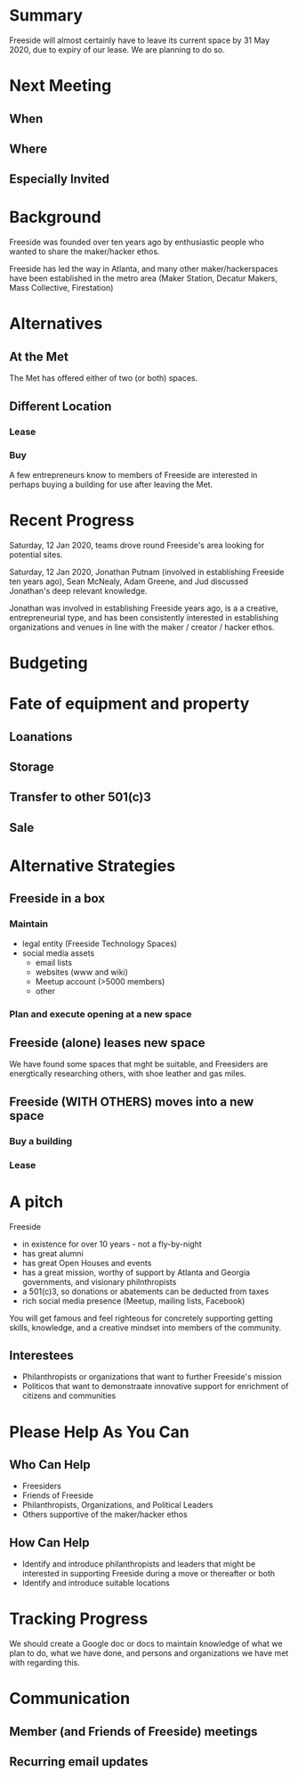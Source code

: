 # Summary
Freeside will almost certainly have to leave its current space by 31 May 2020, due to expiry of our lease. We are planning to do so.

# Next Meeting
## When
## Where
## Especially Invited

# Background
Freeside was founded over ten years ago by enthusiastic people who wanted to share the maker/hacker ethos.

Freeside has led the way in Atlanta, and many other maker/hackerspaces have been established in the metro area (Maker Station, Decatur Makers, Mass Collective, Firestation)

# Alternatives
## At the Met
The Met has offered either of two (or both) spaces.
## Different Location
### Lease
### Buy
A few entrepreneurs know to members of Freeside are interested in perhaps buying a building for use after leaving the Met. 

# Recent Progress
Saturday, 12 Jan 2020, teams drove round Freeside's area looking for potential sites.

Saturday, 12 Jan 2020, Jonathan Putnam (involved in establishing Freeside ten years ago), Sean McNealy, Adam Greene, and Jud discussed Jonathan's deep relevant knowledge.

Jonathan was involved in establishing Freeside years ago, is a a creative, entrepreneurial type, and has  been consistently interested in establishing organizations and venues in line with the maker / creator / hacker ethos.


# Budgeting

# Fate of equipment and property
## Loanations
## Storage
## Transfer to other 501(c)3
## Sale

# Alternative Strategies
## Freeside in a box
###  Maintain 
- legal entity (Freeside Technology Spaces)
- social media assets
  - email lists
  - websites (www and wiki)
  - Meetup account (>5000 members)
  - other
### Plan and execute opening at a new space

## Freeside (alone) leases new space
We have found some spaces that mght be suitable, and Freesiders are energtically researching others, with shoe leather and gas miles.

## Freeside (WITH OTHERS) moves into a new space 
### Buy a building
### Lease

# A pitch
Freeside 
- in existence for over 10 years - not a fly-by-night
- has great alumni
- has great Open Houses and events
- has a great mission, worthy of support by Atlanta and Georgia governments, and visionary philnthropists
- a 501(c)3, so donations or abatements can be deducted from taxes
- rich social media presence (Meetup, mailing lists, Facebook)

You will get famous and feel righteous for concretely supporting getting skills, knowledge, and a creative mindset into members of the community.

## Interestees
- Philanthropists or organizations that want to further Freeside's mission
- Politicos that want to demonstraate innovative support for enrichment of citizens and communities

# Please Help As You Can

## Who Can Help
- Freesiders
- Friends of Freeside
- Philanthropists, Organizations, and Political Leaders
- Others supportive of the maker/hacker ethos

## How Can Help
- Identify and introduce philanthropists and leaders that might be interested in supporting Freeside during a move or thereafter or both
- Identify and introduce suitable locations

# Tracking Progress
We should create a Google doc or docs to maintain knowledge of what we plan to do, what we have done, and persons and organizations we have met with regarding this.

# Communication
## Member (and Friends of Freeside) meetings
## Recurring email updates

